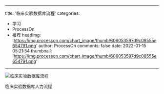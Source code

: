 
---
title: '临床实验数据库流程'
categories: 
 - 学习
 - ProcessOn
 - 推荐
headimg: 'https://img.processon.com/chart_image/thumb/606053597d9c08555e654791.png'
author: ProcessOn
comments: false
date: 2022-01-15 05:21:54
thumbnail: 'https://img.processon.com/chart_image/thumb/606053597d9c08555e654791.png'
---

<div>   
<img class="thumb" alt="临床实验数据库流程" src="https://img.processon.com/chart_image/thumb/606053597d9c08555e654791.png" referrerpolicy="no-referrer">
<p>临床实验数据库人力流程</p>  
</div>
            